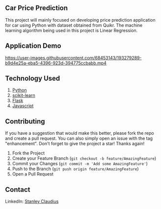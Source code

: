 ## Car Price Prediction
This project will mainly focused on developing price prediction application for car using Python with dataset obtained from Quikr. The machine learning algorithm being used in this project is Linear Regression.

## Application Demo
https://user-images.githubusercontent.com/68453143/193279289-b9d4e25a-eba5-4396-923d-394775ccbabb.mp4

## Technology Used
1. [Python](https://www.python.org/)
2. [scikit-learn](https://scikit-learn.org/stable/index.html)
3. [Flask](https://flask.palletsprojects.com/en/2.2.x/)
4. [Javascript](https://www.javascript.com/)

## Contributing
If you have a suggestion that would make this better, please fork the repo and create a pull request. You can also simply open an issue with the tag "enhancement".
Don't forget to give the project a star! Thanks again!

1. Fork the Project
2. Create your Feature Branch (`git checkout -b feature/AmazingFeature`)
3. Commit your Changes (`git commit -m 'Add some AmazingFeature'`)
4. Push to the Branch (`git push origin feature/AmazingFeature`)
5. Open a Pull Request

## Contact
LinkedIn: [Stanley Claudius](https://www.linkedin.com/in/stanley-claudius-4560b21b7)
